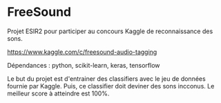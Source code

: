 # FreeSound

Projet ESIR2 pour participer au concours Kaggle de reconnaissance des sons.

https://www.kaggle.com/c/freesound-audio-tagging

Dépendances : python, scikit-learn, keras, tensorflow

Le but du projet est d'entrainer des classifiers avec le jeu de données fournie par Kaggle. Puis, ce classifier doit deviner des sons incconus. Le meilleur score à atteindre est 100%.

